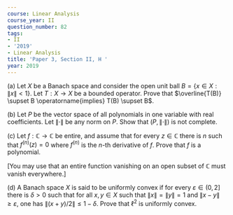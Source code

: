 ```yaml
---
course: Linear Analysis
course_year: II
question_number: 82
tags:
- II
- '2019'
- Linear Analysis
title: 'Paper 3, Section II, H '
year: 2019
---
```




(a) Let $X$ be a Banach space and consider the open unit ball $B=\{x \in X:\|x\|<1\}$. Let $T: X \rightarrow X$ be a bounded operator. Prove that $\overline{T(B)} \supset B \operatorname{implies} T(B) \supset B$.

(b) Let $P$ be the vector space of all polynomials in one variable with real coefficients. Let $\|\cdot\|$ be any norm on $P$. Show that $(P,\|\cdot\|)$ is not complete.

(c) Let $f: \mathbb{C} \rightarrow \mathbb{C}$ be entire, and assume that for every $z \in \mathbb{C}$ there is $n$ such that $f^{(n)}(z)=0$ where $f^{(n)}$ is the $n$-th derivative of $f$. Prove that $f$ is a polynomial.

[You may use that an entire function vanishing on an open subset of $\mathbb{C}$ must vanish everywhere.]

(d) A Banach space $X$ is said to be uniformly convex if for every $\varepsilon \in(0,2]$ there is $\delta>0$ such that for all $x, y \in X$ such that $\|x\|=\|y\|=1$ and $\|x-y\| \geqslant \varepsilon$, one has $\|(x+y) / 2\| \leqslant 1-\delta$. Prove that $\ell^{2}$ is uniformly convex.